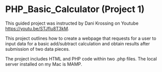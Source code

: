 # PHP_Basic_Calculator (Project 1)

This guided project was instructed by Dani Krossing on Youtube https://youtu.be/STJfIu8T3kM.

This project outlines how to create a webpage that requests for a user to input data for a basic add/subtract calculation and obtain results after submission of two data pieces.

The project includes HTML and PHP code within two .php files. 
The local server installed on my Mac is MAMP.

